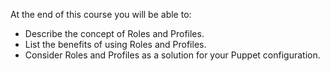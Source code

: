 At the end of this course you will be able to:

* Describe the concept of Roles and Profiles.
* List the benefits of using Roles and Profiles.
* Consider Roles and Profiles as a solution for your Puppet configuration.